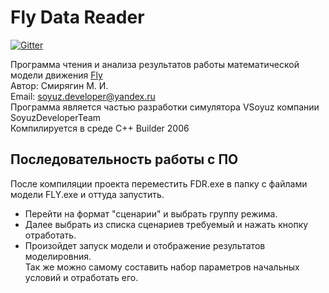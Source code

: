 # Fly Data Reader 

[![Gitter](https://badges.gitter.im/gitterHQ/gitter.png)](https://matrix.to/#/!kKJlUmUzNymgSLfXrj:gitter.im?via=gitter.im)

Программа чтения и анализа результатов работы математической модели движения <a href="https://github.com/XOMART/Fly_VSoyuzED" target="_blank">Fly</a> <br>
Автор: Смирягин М. И. <br>
Email: soyuz.developer@yandex.ru <br>
Программа является частью разработки симулятора VSoyuz компании SoyuzDeveloperTeam <br>
Компилируется в среде C++ Builder 2006 <br>

## Последовательность работы с ПО ##
После компиляции проекта переместить FDR.exe в папку с файлами модели FLY.exe и оттуда запустить.<br>
 - Перейти на формат "сценарии" и выбрать группу режима. <br>
 - Далее выбрать из списка сценариев требуемый и нажать кнопку отработать.<br>
 - Произойдет запуск модели и отображение результатов моделировния. <br>
Так же можно самому составить набор параметров начальных условий и отработать его.
